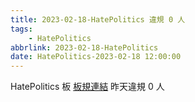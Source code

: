 ```yaml
---
title: 2023-02-18-HatePolitics 違規 0 人
tags:
    - HatePolitics
abbrlink: 2023-02-18-HatePolitics
date: HatePolitics-2023-02-18 12:00:00
---
```

HatePolitics 板 [板規連結](https://www.ptt.cc/bbs/HatePolitics/M.1617115262.A.D60.html)
昨天違規 0 人
